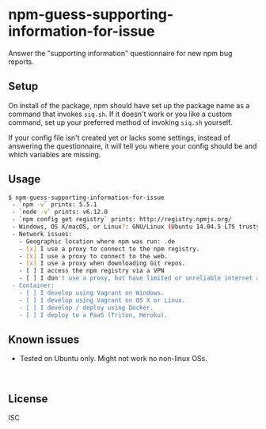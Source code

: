 ﻿
<!--#echo json="package.json" key="name" underline="=" -->
npm-guess-supporting-information-for-issue
==========================================
<!--/#echo -->

<!--#echo json="package.json" key="description" -->
Answer the &quot;supporting information&quot; questionnaire for new npm bug
reports.
<!--/#echo -->


Setup
-----

On install of the package, npm should have set up the package name
as a command that invokes `siq.sh`.
If it doesn't work or you like a custom command, set up your preferred
method of invoking `siq.sh` yourself.

If your config file isn't created yet or lacks some settings,
instead of answering the questionnaire, it will tell you
where your config should be and which variables are missing.


Usage
-----

<!--#include file="tmp.howto.txt" code="bash" -->
<!--#verbatim lncnt="19" -->
```bash
$ npm-guess-supporting-information-for-issue
 - `npm -v` prints: 5.5.1
 - `node -v` prints: v6.12.0
 - `npm config get registry` prints: http://registry.npmjs.org/
 - Windows, OS X/macOS, or Linux?: GNU/Linux (Ubuntu 14.04.5 LTS trusty)
 - Network issues:
   - Geographic location where npm was run: .de
   - [x] I use a proxy to connect to the npm registry.
   - [x] I use a proxy to connect to the web.
   - [x] I use a proxy when downloading Git repos.
   - [ ] I access the npm registry via a VPN
   - [ ] I don't use a proxy, but have limited or unreliable internet access.
 - Container:
   - [ ] I develop using Vagrant on Windows.
   - [ ] I develop using Vagrant on OS X or Linux.
   - [ ] I develop / deploy using Docker.
   - [ ] I deploy to a PaaS (Triton, Heroku).
```
<!--/include-->



<!--#toc stop="scan" -->


Known issues
------------

* Tested on Ubuntu only. Might not work no non-linux OSs.




&nbsp;


License
-------
<!--#echo json="package.json" key=".license" -->
ISC
<!--/#echo -->
